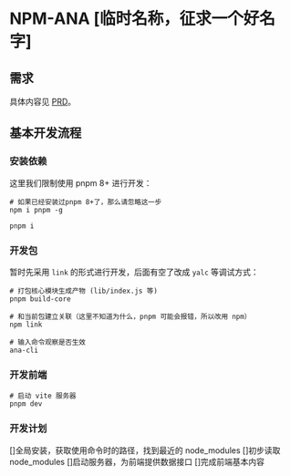 # NPM-ANA [临时名称，征求一个好名字]
## 

## 需求

具体内容见 [PRD](https://uestc.feishu.cn/docx/PdJadI4gzopOvaxJyMucN3noned)。

## 基本开发流程

### 安装依赖

这里我们限制使用 pnpm 8+ 进行开发：

```shell
# 如果已经安装过pnpm 8+了，那么请忽略这一步
npm i pnpm -g

pnpm i
```

### 开发包

暂时先采用 `link` 的形式进行开发，后面有空了改成 `yalc` 等调试方式：

```shell
# 打包核心模块生成产物 (lib/index.js 等)
pnpm build-core

# 和当前包建立关联（这里不知道为什么，pnpm 可能会报错，所以改用 npm）
npm link

# 输入命令观察是否生效
ana-cli
```

### 开发前端

```shell
# 启动 vite 服务器
pnpm dev
```

### 开发计划

[]全局安装，获取使用命令时的路径，找到最近的 node_modules
[]初步读取 node_modules
[]启动服务器，为前端提供数据接口
[]完成前端基本内容


